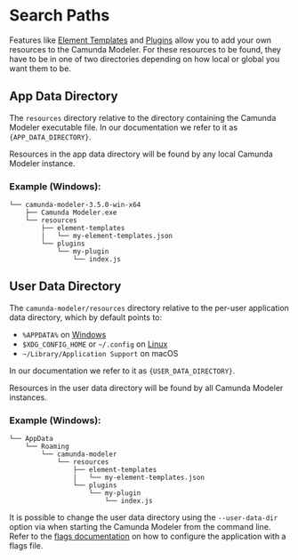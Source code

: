 # Search Paths

Features like [Element Templates](../element-templates) and [Plugins](../plugins) allow you to add your own resources to the Camunda Modeler. For these resources to be found, they have to be in one of two directories depending on how local or global you want them to be.

## App Data Directory

The `resources` directory relative to the directory containing the Camunda Modeler executable file. In our documentation we refer to it as `{APP_DATA_DIRECTORY}`.

Resources in the app data directory will be found by any local Camunda Modeler instance.

### Example (Windows):

```
└── camunda-modeler-3.5.0-win-x64
    ├── Camunda Modeler.exe
    └── resources
        ├── element-templates
        |   └── my-element-templates.json
        └── plugins
            └── my-plugin
                └── index.js
```

## User Data Directory

The `camunda-modeler/resources` directory relative to the per-user application data directory, which by default points to:

* `%APPDATA%` on [Windows](https://www.pcworld.com/article/2690709/whats-in-the-hidden-windows-appdata-folder-and-how-to-find-it-if-you-need-it.html)
* `$XDG_CONFIG_HOME` or `~/.config` on [Linux](https://wiki.archlinux.org/index.php/XDG_user_directories)
* `~/Library/Application Support` on macOS

In our documentation we refer to it as `{USER_DATA_DIRECTORY}`.

Resources in the user data directory will be found by all Camunda Modeler instances.

### Example (Windows):

```
└── AppData
    └── Roaming
        └── camunda-modeler
            └── resources
                ├── element-templates
                |   └── my-element-templates.json
                └── plugins
                    └── my-plugin
                        └── index.js
```

It is possible to change the user data directory using the `--user-data-dir` option via when starting the Camunda Modeler from the command line. Refer to the [flags documentation](../flags) on how to configure the application with a flags file.

